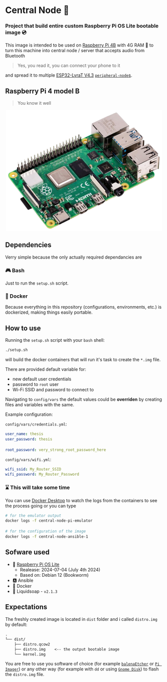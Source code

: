 # Central Node 📡

### Project that build entire custom Raspberry Pi OS Lite bootable image 💿

This image is intended to be used on [Raspberry Pi 4B](https://www.raspberrypi.com/products/raspberry-pi-4-model-b/specifications/) with 4G RAM 🍓 to turn this machine into central node / server that accepts audio from Bluetooth

> Yes, you read it, you can connect your phone to it

and spread it to multiple [ESP32-LyraT V4.3](https://docs.espressif.com/projects/esp-adf/en/latest/design-guide/dev-boards/get-started-esp32-lyrat.html) [`peripheral-node`s](https://github.com/Heaven-Waves/peripheral-node).

## Raspberry Pi 4 model B

> You know it well

<p align="center">
<img
     alt="Raspberry Pi 4 model B"
     src="https://raw.githubusercontent.com/Heaven-Waves/assets/main/img/RaspberryPi-4-model-B.png"
     width="500"
     >
</p>

## Dependencies

Verry simple because the only actually required dependancies are

### 🎮 Bash

Just to run the `setup.sh` script.

### 🐋 Docker

Because everything in this repository (configurations, environments, etc.) is dockerized, making things easily portable.

## How to use

Running the `setup.sh` script with your `bash` shell:

```bash
./setup.sh
```

will build the docker containers that will run it's task to create the `*.img` file.

There are provided default variable for:

- new default user credentials
- password to `root` user
- Wi-Fi SSID and password to connect to

Navigating to `config/vars` the default values could be **overriden** by creating files and variables with the same.

Example configuration:

`config/vars/credentials.yml`:

```yml
user_name: thesis
user_password: thesis

root_password: very_strong_root_password_here
```

`config/vars/wifi.yml`:

```yml
wifi_ssid: My_Router_SSID
wifi_password: My_Router_Password
```

### ⌛ This will take some time

You can use [Docker Desktop](https://www.docker.com/products/docker-desktop/) to watch the logs from the containers to see the process going
or you can type

```bash
# for the emulator output
docker logs -f central-node-pi-emulator

# for the configuration of the image
docker logs -f central-node-ansible-1
```

## Sofware used

- 🍓 [Raspberry Pi OS Lite](https://downloads.raspberrypi.com/raspios_lite_arm64/images/raspios_lite_arm64-2024-07-04/)
  - Realease: 2024-07-04 (July 4th 2024)
  - Based on: Debian 12 (Bookworm)
- 🅰 Ansible
- 🐋 Docker
- 🧼 Liquidsoap - `v2.1.3`

## Expectations

The freshly created image is located in `dist` folder and i called `distro.img` by default:

```
.
└── dist/
    ├── distro.qcow2
    ├── distro.img    <-- the output bootable image
    └── kernel.img
```

You are free to use you software of choice (for example [`balenaEtcher`](https://etcher.balena.io/) or [`Pi Imager`](https://www.raspberrypi.com/software/)) or any other way (for example with `dd` or using [`Gnome Disk`](https://apps.gnome.org/DiskUtility/)) to flash the `distro.img` file.
